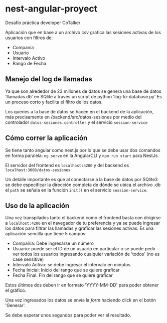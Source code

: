 # nest-angular-proyect

Desafío práctica developer CoTalker

Aplicación que en base a un archivo csv grafica las sesiones activas de los usuarios con filtros de:
* Companía
* Usuario
* Intervalo Activo
* Rango de Fecha

## Manejo del log de llamadas
Ya que son alrededor de 23 millones de datos se genera una base de datos 'llamadas.db' en SQlite a través  un script de python 'log-to-database.py'
Es un proceso corto y facilita el filtro de los datos.

Los queries a la base de datos se hacen en el backend de la aplicación, más precisamente en /backend/src/datos-sesiones por medio del controlador ```datos-sesiones.controller```
 y el servicio ```session-service```
 
 ## Cómo correr la aplicación
 
 Se tiene tanto angular como nest.js por lo que se debe usar dos comandos en forma paralela:
 ```ng serve``` en la AngularCLI y ```npm run start``` para NestJs.
 
 El servidor del frontend es ```localhost:4200``` y del backend es ```localhost:3000/datos-sesiones```
 
 Un detalle importante es que al conectarse a la base de datos por SQlite3 se debe especificar la dirección completa de dónde se ubica el archivo .db
el ```path``` se señala en la función ```init()``` en el servicio  ```session-service```.

## Uso de la aplicación
Una vez transpilados tanto el backend como el frontend basta con dirigirse a  ```localhost:4200``` en el navegador de tu preferencia y ya se puede ingresar los datos para filtrar
las llamadas y graficar las sesiones activas. Es una aplicación sencilla que tiene 5 campos:
* Compañía: Debe ingresarse un número
* Usuario: puede ser el ID de un usuario en particular o se puede pedir ver todos los usuarios ingresando cualquier variación de 'todos' (no es case sensitive)
* Intervalo Activo: se debe ingresar el intervalo en minutos
* Fecha Inicial: Inicio del rango que se quiere graficar
* Fecha Final: Fin del rango que se quiere graficar

Estos últimos dos deben ir en formato 'YYYY-MM-DD' para poder obtener el gráfico.

Una vez ingresados los datos se envía la _form_ haciendo click en el botón 'Generar'.

Se debe esperar unos segundos para poder ver el resultado.
